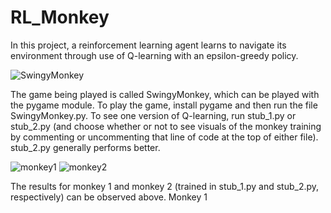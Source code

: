 # RL_Monkey

In this project, a reinforcement learning agent learns to navigate its environment through use of Q-learning with an epsilon-greedy policy.

![SwingyMonkey](https://user-images.githubusercontent.com/55005116/183547209-a88f4a3b-7de1-4b87-8d89-6f637489752b.png)

The game being played is called SwingyMonkey, which can be played with the pygame module. To play the game, install pygame and then run the file SwingyMonkey.py. To see one version of Q-learning, run stub_1.py or stub_2.py (and choose whether or not to see visuals of the monkey training by commenting or uncommenting that line of code at the top of either file). stub_2.py generally performs better.


![monkey1](https://user-images.githubusercontent.com/55005116/183546818-c48d4d5a-e8f4-4cda-890f-80f38cd38729.png)
![monkey2](https://user-images.githubusercontent.com/55005116/183546820-00737aa3-5f18-4444-b4f3-4749832fbe54.png)

The results for monkey 1 and monkey 2 (trained in stub_1.py and stub_2.py, respectively) can be observed above. Monkey 1
